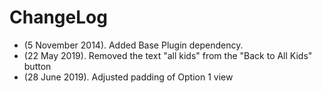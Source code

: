 # ChangeLog

* (5 November 2014). Added Base Plugin dependency.
* (22 May 2019). Removed the text "all kids" from the "Back to All Kids" button
* (28 June 2019). Adjusted padding of Option 1 view
